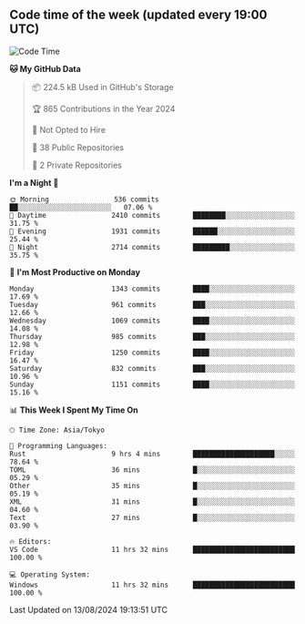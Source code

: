 ## Code time of the week (updated every 19:00 UTC)

<!--START_SECTION:waka-->
![Code Time](http://img.shields.io/badge/Code%20Time-3%2C571%20hrs%2044%20mins-blue)

**🐱 My GitHub Data** 

> 📦 224.5 kB Used in GitHub's Storage 
 > 
> 🏆 865 Contributions in the Year 2024
 > 
> 🚫 Not Opted to Hire
 > 
> 📜 38 Public Repositories 
 > 
> 🔑 2 Private Repositories 
 > 
**I'm a Night 🦉** 

```text
🌞 Morning                536 commits         ██░░░░░░░░░░░░░░░░░░░░░░░   07.06 % 
🌆 Daytime                2410 commits        ████████░░░░░░░░░░░░░░░░░   31.75 % 
🌃 Evening                1931 commits        ██████░░░░░░░░░░░░░░░░░░░   25.44 % 
🌙 Night                  2714 commits        █████████░░░░░░░░░░░░░░░░   35.75 % 
```
📅 **I'm Most Productive on Monday** 

```text
Monday                   1343 commits        ████░░░░░░░░░░░░░░░░░░░░░   17.69 % 
Tuesday                  961 commits         ███░░░░░░░░░░░░░░░░░░░░░░   12.66 % 
Wednesday                1069 commits        ████░░░░░░░░░░░░░░░░░░░░░   14.08 % 
Thursday                 985 commits         ███░░░░░░░░░░░░░░░░░░░░░░   12.98 % 
Friday                   1250 commits        ████░░░░░░░░░░░░░░░░░░░░░   16.47 % 
Saturday                 832 commits         ███░░░░░░░░░░░░░░░░░░░░░░   10.96 % 
Sunday                   1151 commits        ████░░░░░░░░░░░░░░░░░░░░░   15.16 % 
```


📊 **This Week I Spent My Time On** 

```text
🕑︎ Time Zone: Asia/Tokyo

💬 Programming Languages: 
Rust                     9 hrs 4 mins        ████████████████████░░░░░   78.64 % 
TOML                     36 mins             █░░░░░░░░░░░░░░░░░░░░░░░░   05.29 % 
Other                    35 mins             █░░░░░░░░░░░░░░░░░░░░░░░░   05.19 % 
XML                      31 mins             █░░░░░░░░░░░░░░░░░░░░░░░░   04.60 % 
Text                     27 mins             █░░░░░░░░░░░░░░░░░░░░░░░░   03.90 % 

🔥 Editors: 
VS Code                  11 hrs 32 mins      █████████████████████████   100.00 % 

💻 Operating System: 
Windows                  11 hrs 32 mins      █████████████████████████   100.00 % 
```


 Last Updated on 13/08/2024 19:13:51 UTC
<!--END_SECTION:waka-->